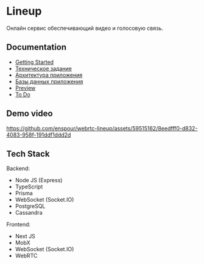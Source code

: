 # Lineup
Онлайн сервис обеспечивающий видео и голосовую связь.

## Documentation
- [Getting Started](docs/GettingStarted.md)
- [Техническое задание](docs/TechnicalTask.md)
- [Архитектура приложения](docs/Architecture.md)
- [Базы данных приложения](docs/Databases.md)
- [Preview](docs/Preview.md)
- [To Do](docs/ToDo.md)

## Demo video
https://github.com/enspour/webrtc-lineup/assets/59515162/8eedfff0-d832-4083-958f-191ddf1ddd2d

## Tech Stack
Backend:
- Node JS (Express)
- TypeScript
- Prisma
- WebSocket (Socket.IO)
- PostgreSQL
- Cassandra

Frontend:
- Next JS
- MobX
- WebSocket (Socket.IO)
- WebRTC
